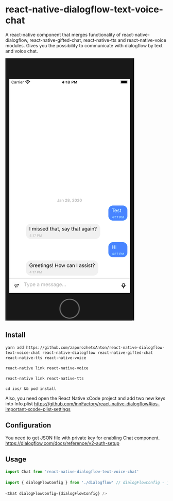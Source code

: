 # react-native-dialogflow-text-voice-chat

A react-native component that merges functionality of react-native-dialogflow, react-native-gifted-chat, react-native-tts and react-native-voice modules. Gives you the possibility to communicate with dialogflow by text and voice chat.

<img src="downloadreact-native-dialogflow-text-voice-chat.png" alt="Header Image"/>

## Install

```shell
yarn add https://github.com/zaporozhetsAnton/react-native-dialogflow-text-voice-chat react-native-dialogflow react-native-gifted-chat react-native-tts react-native-voice

react-native link react-native-voice

react-native link react-native-tts

cd ios/ && pod install
```

Also, you need open the React Native xCode project and add two new keys into Info.plist https://github.com/innFactory/react-native-dialogflow#ios-important-xcode-plist-settings

## Configuration

You need to get JSON file with private key for enabling Chat component. https://dialogflow.com/docs/reference/v2-auth-setup

## Usage

```javascript
import Chat from 'react-native-dialogflow-text-voice-chat'

import { dialogFlowConfig } from './dialogflow' // dialogFlowConfig - js object created based on dialogflow JSON file created at Configuration step

<Chat dialogFlowConfig={dialogFlowConfig} />
```

